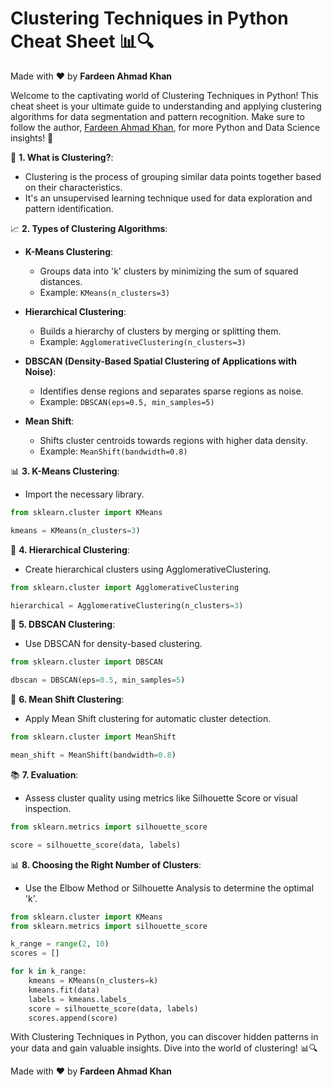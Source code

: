 # Clustering Techniques in Python Cheat Sheet 📊🔍

Made with :heart: by **Fardeen Ahmad Khan**

Welcome to the captivating world of Clustering Techniques in Python! This cheat sheet is your ultimate guide to understanding and applying clustering algorithms for data segmentation and pattern recognition. Make sure to follow the author, [Fardeen Ahmad Khan](https://github.com/I-Fardeen), for more Python and Data Science insights! 🙌

🔑 **1. What is Clustering?**:
   - Clustering is the process of grouping similar data points together based on their characteristics.
   - It's an unsupervised learning technique used for data exploration and pattern identification.

📈 **2. Types of Clustering Algorithms**:
   - **K-Means Clustering**:
     - Groups data into 'k' clusters by minimizing the sum of squared distances.
     - Example: `KMeans(n_clusters=3)`

   - **Hierarchical Clustering**:
     - Builds a hierarchy of clusters by merging or splitting them.
     - Example: `AgglomerativeClustering(n_clusters=3)`

   - **DBSCAN (Density-Based Spatial Clustering of Applications with Noise)**:
     - Identifies dense regions and separates sparse regions as noise.
     - Example: `DBSCAN(eps=0.5, min_samples=5)`

   - **Mean Shift**:
     - Shifts cluster centroids towards regions with higher data density.
     - Example: `MeanShift(bandwidth=0.8)`

📊 **3. K-Means Clustering**:
   - Import the necessary library.

   ```python
   from sklearn.cluster import KMeans

   kmeans = KMeans(n_clusters=3)
   ```

🌳 **4. Hierarchical Clustering**:
   - Create hierarchical clusters using AgglomerativeClustering.

   ```python
   from sklearn.cluster import AgglomerativeClustering

   hierarchical = AgglomerativeClustering(n_clusters=3)
   ```

📡 **5. DBSCAN Clustering**:
   - Use DBSCAN for density-based clustering.

   ```python
   from sklearn.cluster import DBSCAN

   dbscan = DBSCAN(eps=0.5, min_samples=5)
   ```

🎯 **6. Mean Shift Clustering**:
   - Apply Mean Shift clustering for automatic cluster detection.

   ```python
   from sklearn.cluster import MeanShift

   mean_shift = MeanShift(bandwidth=0.8)
   ```

📚 **7. Evaluation**:
   - Assess cluster quality using metrics like Silhouette Score or visual inspection.

   ```python
   from sklearn.metrics import silhouette_score

   score = silhouette_score(data, labels)
   ```

📊 **8. Choosing the Right Number of Clusters**:
   - Use the Elbow Method or Silhouette Analysis to determine the optimal 'k'.

   ```python
   from sklearn.cluster import KMeans
   from sklearn.metrics import silhouette_score

   k_range = range(2, 10)
   scores = []

   for k in k_range:
       kmeans = KMeans(n_clusters=k)
       kmeans.fit(data)
       labels = kmeans.labels_
       score = silhouette_score(data, labels)
       scores.append(score)
   ```

With Clustering Techniques in Python, you can discover hidden patterns in your data and gain valuable insights. Dive into the world of clustering! 📊🔍

Made with :heart: by **Fardeen Ahmad Khan**

